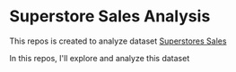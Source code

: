 # Superstore Sales Analysis
This repos is created to analyze dataset [Superstores Sales](https://www.kaggle.com/datasets/rohitsahoo/sales-forecasting)

In this repos, I'll explore and analyze this dataset


